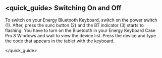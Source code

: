 ## <quick_guide> Switching On and Off

To switch on your Energy Bluetooth Keyboard, switch on the power switch (1). After, press the sunc button (2) and the BT indicator (3) starts to flashing. You have to turn on the Bluetooth in your Energy Keyboard Case Pro 8 Windows and wait to view the device list. Press the device and type the code that appears in the tablet with the keyboard.

</quick_guide>
